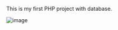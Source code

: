 This is my first PHP project with database.

![image](https://github.com/Zihan-Codes/Zcapp---My-very-first-php-project-with-database/assets/94796440/37ae77d9-768b-4e27-b686-5fe0054bdde6)
